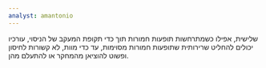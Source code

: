 ```yaml
---
analyst: amantonio
---
```


שלישית, אפילו כשמתרחשות תופעות חמורות תוך כדי תקופת המעקב של הניסוי, עורכיו יכולים להחליט שרירותית שתופעות חמורות מסוימות, עד כדי מוות, לא קשורות לחיסון ופשוט להוציאן מהמחקר או להתעלם מהן.
